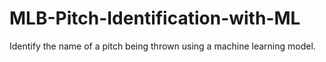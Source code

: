 # MLB-Pitch-Identification-with-ML
Identify the name of a pitch being thrown using a machine learning model.
